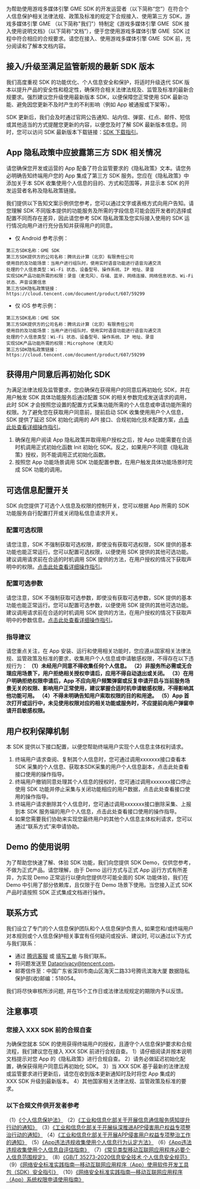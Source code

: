 为帮助使用游戏多媒体引擎 GME SDK 的开发运营者（以下简称“您”）在符合个人信息保护相关法律法规、政策及标准的规定下合规接入、使用第三方 SDK，游戏多媒体引擎  GME （以下简称"我们"）特制定《游戏多媒体引擎 GME  SDK 接入使用说明文档》（以下简称“文档”），便于您使用游戏多媒体引擎 GME  SDK 过程中符合相应的合规要求。请您在接入、使用游戏多媒体引擎 GME  SDK 前，充分阅读和了解本文档内容。

## 接入/升级至满足监管新规的最新 SDK 版本

我们高度重视 SDK 的功能优化、个人信息安全和保护，将适时升级迭代 SDK 版本以提升产品的安全性和稳定性，确保符合相关法律法规及、监管及标准的最新合规要求。强烈建议您升级使用最新版本 SDK，以便保障您正常使用 SDK 最新功能、避免因您更新不及时产生的不利影响（例如 App 被通报或下架等）。

SDK 更新后，我们会及时通过官网公告通知、站内信、弹窗、红点、邮件、短信或其他适当的方式提醒您更新的内容，以便您及时了解 SDK 最新版本信息。同时，您可以访问 SDK 最新版本下载链接：[SDK 下载指引](https://cloud.tencent.com/document/product/607/18521)。


## App 隐私政策中应披露第三方 SDK 相关情况

请您确保您开发或运营的 App 配备了符合监管要求的《隐私政策》文本。请您务必明确告知终端用户您的 App 集成了第三方 SDK 服务。您应在《隐私政策》中添加关于本 SDK 收集使用个人信息的目的、方式和范围等，并显示本 SDK 的开发运营者名称及隐私政策链接。

我们提供以下告知文案示例供您参考，您可以通过文字或表格方式向用户告知。请您理解 SDK 不同版本提供的功能服务及所需的字段信息可能会因开发者的选择或配置不同而存在差异，因此请您参考 SDK 隐私政策及您实际接入使用的 SDK 运行情况向用户进行充分告知并获得用户的同意。

- 仅 Android 参考示例：
```
第三方SDK名称：GME SDK
第三方SDK提供方的公司名称：腾讯云计算（北京）有限责任公司
使用目的及功能场景：当用户进行组队时，使用实时语音功能进行语音沟通交流
处理的个人信息类型：Wi-Fi 状态、设备型号、操作系统、IP 地址、录音
实现SDK产品功能所需的权限：录音（麦克风）、存储、蓝牙、网络连接、网络信息状态、Wi-Fi 状态、声音设置信息
第三方SDK隐私政策链接：https://cloud.tencent.com/document/product/607/59299
```
- 仅 iOS 参考示例：
```
第三方SDK名称：GME SDK
第三方SDK提供方的公司名称：腾讯云计算（北京）有限责任公司
使用目的及功能场景：当用户进行组队时，使用实时语音功能进行语音沟通交流
处理的个人信息类型：Wi-Fi 状态、设备型号、操作系统、IP 地址、录音
实现SDK产品功能所需的权限：Microphone（麦克风）
第三方SDK隐私政策链接：https://cloud.tencent.com/document/product/607/59299
```


## 获得用户同意后再初始化 SDK

为满足法律法规及监管要求，您应确保在获得用户的同意后再初始化 SDK，并在用户触发 SDK 具体功能服务后通过配置 SDK 的相关参数完成发送请求的调用，此时 SDK 才会按照您设置的配置方式采集功能所需的个人信息或申请功能所需的权限。为了避免您在获取用户同意前，提前启动 SDK 收集使用用户个人信息，SDK 提供了延迟 SDK 初始化调用的 API 接口、合规初始化技术配置方案，[点击此处查看详细操作指引](https://cloud.tencent.com/document/product/607/81880)。

1. 确保在用户阅读 App 隐私政策并取得用户授权之后，按 App 功能需要在合适时机调用正式初始化函数 Init 初始化 SDK。反之，如果用户不同意《隐私政策》授权，则不能调用正式初始化函数。
2. 按照您 App 功能场景调用 SDK 功能配置参数，在用户触发具体功能场景时完成 SDK 功能的调用。

## 可选信息配置开关

SDK 向您提供了可选个人信息及权限的控制开关，您可以根据 App 所需的 SDK 功能服务自行配置打开或关闭隐私信息请求开关。

### 配置可选权限

请您注意，SDK 不强制获取可选权限，即使没有获取可选权限，SDK 提供的基本功能也能正常运行。您可以配置可选权限，以便使用 SDK 提供的其他可选功能。建议调用请求前在合适的时机调用 SDK 提供的方法，在用户授权的情况下获取声明中的权限。[点击此处查看详细操作指引](https://cloud.tencent.com/document/product/607/81880)。

### 配置可选参数

请您注意，SDK 不强制获取可选参数，即使没有获取可选参数，SDK 提供的基本功能也能正常运行。您可以配置可选参数，以便使用 SDK 提供的其他可选功能。建议调用请求前在合适的时机调用 SDK 提供的方法，在用户授权的情况下获取声明中的参数信息。[点击此处查看详细操作指引](https://cloud.tencent.com/document/product/607/81880)。

### 指导建议

请您重点关注，在 App 安装、运行和使用相关功能时，您应遵从国家相关法律法规、监管政策及标准的要求，收集用户个人信息或申请敏感权限，不得存在以下违规行为：
**（1）未经用户同意不得收集任何个人信息。**
**（2）非服务所必需或无合理应用场景下，用户拒绝相关授权申请后，应用不得自动退出或关闭。**
**（3）在用户明确拒绝权限申请后，App 不应向用户频繁弹窗或反复申请开启与当前服务场景无关的权限、影响用户正常使用，建议掌握合适时机申请敏感权限，不得影响其他功能可用。**
**（4）不得未明确告知用户索取权限的目的和用途。**
**（5）App 首次打开或运行中，未见使用权限对应的相关功能或服务时，不应提前向用户弹窗申请开启敏感权限。**

## 用户权利保障机制
本 SDK 提供以下接口配置，以便您帮助终端用户实现个人信息主体权利请求。

1. 终端用户请求查阅、复制其个人信息时，您可通过调用xxxxxxx接口查看本 SDK 采集的个人信息、获取本SDK采集的用户个人信息副本，点击此处查看接口使用的操作指导。
2. 终端用户撤销同意处理其个人信息的授权时，您可通过调用xxxxxxx接口停止使用 SDK 功能并停止采集与关闭功能相应的用户数据，点击此处查看接口使用的操作指导。
3. 终端用户请求删除其个人信息时，您可通过调用xxxxxxx接口删除采集、上报到本 SDK 服务端的用户个人信息，点击此处查看接口使用的操作指导。
4. 如果您需要我们协助来实现您最终用户的其他个人信息主体权利请求，您可以通过“联系方式”来申请协助。

## Demo 的使用说明
为了帮助您快速了解、体验 SDK 功能，我们向您提供 SDK Demo，仅供您参考，不做为正式产品。请您理解，由于 Demo 运行方式与正式 App 运行方式有所差异，为实现 Demo 正常运行以便向您提供尽可能全面的 SDK 功能体验，我们在 Demo 中引用了部分依赖库，且仅限于在 Demo 场景下使用。当您接入正式 SDK 产品时请按照 SDK 正式集成文档进行操作。

## 联系方式
我们设立了专门的个人信息保护团队和个人信息保护负责人, 如果您和/或终端用户对本规则或个人信息保护相关事宜有任何疑问或投诉、建议时, 可以通过以下方式与我们联系：
- 通过 [腾讯客服](https://kf.qq.com/) 或 [填写工单](https://console.cloud.tencent.com/workorder/category) 与我们联系。
- 将问题发送至 Dataprivacy@tencent.com。
- 邮寄信件至：中国广东省深圳市南山区海天二路33号腾讯滨海大厦 数据隐私保护部(收)邮编：518054。

我们将尽快审核所涉问题, 并在15个工作日或法律法规规定的期限内予以反馈。

## 注意事项

### 您接入 XXX SDK 前的合规自查
为确保您就本 SDK 的使用获得终端用户的授权，且遵守个人信息保护要求和合规流程，我们建议您在接入 XXX SDK 前进行合规自查。
1）请仔细阅读并按本说明文档提示对您 App 的《隐私政策》进行合规自查。
2）请务必做延迟初始化配置，确保获得用户同意后再初始化 SDK。
3）当 XXX SDK 基于最新的法律法规或监管要求进行更新后，请您在收到版本更新通知时及时将您 App 集成的 XXX SDK 升级到最新版本。
4）其他国家相关法律法规、监管政策及标准的要求。

### 以下合规文件供开发者参考

（1）[《个人信息保护法》](http://www.npc.gov.cn/npc/c30834/202108/a8c4e3672c74491a80b53a172bb753fe.shtml)
（2）[《工业和信息化部关于开展信息通信服务感知提升行动的通知》](http://www.gov.cn/zhengce/zhengceku/2021-11/06/content_5649420.htm)
（3）[《工业和信息化部关于开展纵深推进APP侵害用户权益专项整治行动的通知》](http://www.gov.cn/zhengce/zhengceku/2020-08/02/content_5531975.htm)
（4）[《工业和信息化部关于开展APP侵害用户权益专项整治工作的通知》](http://www.gov.cn/xinwen/2019-11/07/content_5449660.htm)
（5）[《App违法违规收集使用个人信息行为认定方法》](http://www.cac.gov.cn/2019-12/27/c_1578986455686625.htm)
（6）[《App违法违规收集使用个人信息自评估指南》](https://www.tc260.org.cn/front/postDetail.html?id=20200722134829)
（7）[《常见类型移动互联网应用程序必要个人信息范围规定》](http://www.gov.cn/zhengce/zhengceku/2021-03/23/content_5595088.htm)
（8）[《GB/T 35273-2020信息安全技术 个人信息安全规范》](http://c.gb688.cn/bzgk/gb/showGb?type=online&hcno=4568F276E0F8346EB0FBA097AA0CE05E)
（9）[《网络安全标准实践指南—移动互联网应用程序（App）使用软件开发工具包（SDK）安全指引》](https://www.tc260.org.cn/front/postDetail.html?id=20201126161240)
（10）[《网络安全标准实践指南—移动互联网应用程序（App）系统权限申请使用指南》](https://www.tc260.org.cn/front/postDetail.html?id=20200918163359)
